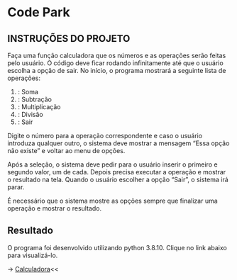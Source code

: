 # Code Park

## INSTRUÇÕES DO PROJETO
Faça uma função calculadora que os números e as operações serão feitas pelo usuário. O código deve ficar rodando infinitamente até que o usuário escolha a opção de sair. No início, o programa mostrará a seguinte lista de operações:

1. : Soma
2. : Subtração
3. : Multiplicação
4. : Divisão
0. : Sair

Digite o número para a operação correspondente e caso o usuário introduza qualquer outro, o sistema deve mostrar a mensagem “Essa opção não existe” e voltar ao menu de opções.

Após a seleção, o sistema deve pedir para o usuário inserir o primeiro e segundo valor, um de cada. Depois precisa executar a operação e mostrar o resultado na tela. Quando o usuário escolher a opção “Sair”, o sistema irá parar.

É necessário que o sistema mostre as opções sempre que finalizar uma operação e mostrar o resultado. 

## Resultado

O programa foi desenvolvido utilizando python 3.8.10. Clique no link abaixo para visualizá-lo.

-> [Calculadora](https://github.com/lucasInCoffePower/TalentoCloud-FrontEnd/blob/main/Modulo1-Introducao_a_programacao/Desafio3/Aula2/CodePark/calculadora.py)<<
